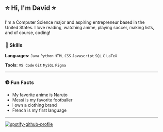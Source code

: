 ## ⭐️ Hi, I'm David ⭐

  I'm a Computer Science major and aspiring entrepreneur based in the United States. I love reading, watching anime, playing soccer, making lists, and of course, coding!

### 💎 Skills

**Languages:** `Java` `Python` `HTML` `CSS` `Javascript` `SQL` `C` `LaTeX`

**Tools:** `VS Code` `Git` `MySQL` `Figma`    

-----

### ⚽️ Fun Facts
- My favorite anime is Naruto
- Messi is my favorite footballer
- I own a clothing brand
- French is my first language

-----
[![spotify-github-profile](https://spotify-github-profile.vercel.app/api/view?uid=davidkab04&cover_image=true&theme=natemoo-re&show_offline=true&background_color=030303&interchange=false&bar_color=53b14f&bar_color_cover=false)](https://github.com/kittinan/spotify-github-profile)
